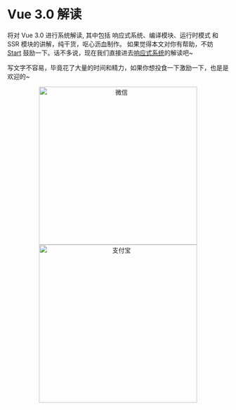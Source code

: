 # Vue 3.0 解读

将对 Vue 3.0 进行系统解读, 其中包括 响应式系统、编译模块、运行时模式 和 SSR 模块的讲解，纯干货，呕心沥血制作。 如果觉得本文对你有帮助，不妨 [Start](https://github.com/hkc452/slamdunk-the-vue3)  鼓励一下。话不多说，现在我们直接进去[响应式系统](/slamdunk-the-vue3/main/vue/reactivity/effect)的解读吧~

写文字不容易，毕竟花了大量的时间和精力，如果你想投食一下激励一下，也是是欢迎的~

<p align="center">
    <img height="360" alt="微信" src="https://s1.ax1x.com/2020/05/28/te9lVJ.md.jpg"/>
    <img height="360" alt="支付宝" src="https://s1.ax1x.com/2020/05/28/te9Mb4.jpg" />
</p>